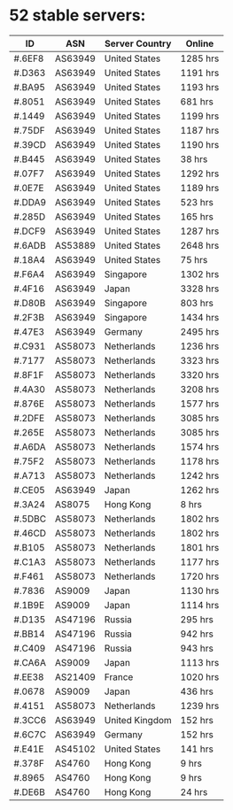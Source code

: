 # 52 stable servers:

| ID | ASN | Server Country | Online |
| ------ | ------ | ------ | ------ |
| #.6EF8 | AS63949 | United States | 1285 hrs |
| #.D363 | AS63949 | United States | 1191 hrs |
| #.BA95 | AS63949 | United States | 1193 hrs |
| #.8051 | AS63949 | United States | 681 hrs |
| #.1449 | AS63949 | United States | 1199 hrs |
| #.75DF | AS63949 | United States | 1187 hrs |
| #.39CD | AS63949 | United States | 1190 hrs |
| #.B445 | AS63949 | United States | 38 hrs |
| #.07F7 | AS63949 | United States | 1292 hrs |
| #.0E7E | AS63949 | United States | 1189 hrs |
| #.DDA9 | AS63949 | United States | 523 hrs |
| #.285D | AS63949 | United States | 165 hrs |
| #.DCF9 | AS63949 | United States | 1287 hrs |
| #.6ADB | AS53889 | United States | 2648 hrs |
| #.18A4 | AS63949 | United States | 75 hrs |
| #.F6A4 | AS63949 | Singapore | 1302 hrs |
| #.4F16 | AS63949 | Japan | 3328 hrs |
| #.D80B | AS63949 | Singapore | 803 hrs |
| #.2F3B | AS63949 | Singapore | 1434 hrs |
| #.47E3 | AS63949 | Germany | 2495 hrs |
| #.C931 | AS58073 | Netherlands | 1236 hrs |
| #.7177 | AS58073 | Netherlands | 3323 hrs |
| #.8F1F | AS58073 | Netherlands | 3320 hrs |
| #.4A30 | AS58073 | Netherlands | 3208 hrs |
| #.876E | AS58073 | Netherlands | 1577 hrs |
| #.2DFE | AS58073 | Netherlands | 3085 hrs |
| #.265E | AS58073 | Netherlands | 3085 hrs |
| #.A6DA | AS58073 | Netherlands | 1574 hrs |
| #.75F2 | AS58073 | Netherlands | 1178 hrs |
| #.A713 | AS58073 | Netherlands | 1242 hrs |
| #.CE05 | AS63949 | Japan | 1262 hrs |
| #.3A24 | AS8075 | Hong Kong | 8 hrs |
| #.5DBC | AS58073 | Netherlands | 1802 hrs |
| #.46CD | AS58073 | Netherlands | 1802 hrs |
| #.B105 | AS58073 | Netherlands | 1801 hrs |
| #.C1A3 | AS58073 | Netherlands | 1177 hrs |
| #.F461 | AS58073 | Netherlands | 1720 hrs |
| #.7836 | AS9009 | Japan | 1130 hrs |
| #.1B9E | AS9009 | Japan | 1114 hrs |
| #.D135 | AS47196 | Russia | 295 hrs |
| #.BB14 | AS47196 | Russia | 942 hrs |
| #.C409 | AS47196 | Russia | 943 hrs |
| #.CA6A | AS9009 | Japan | 1113 hrs |
| #.EE38 | AS21409 | France | 1020 hrs |
| #.0678 | AS9009 | Japan | 436 hrs |
| #.4151 | AS58073 | Netherlands | 1239 hrs |
| #.3CC6 | AS63949 | United Kingdom | 152 hrs |
| #.6C7C | AS63949 | Germany | 152 hrs |
| #.E41E | AS45102 | United States | 141 hrs |
| #.378F | AS4760 | Hong Kong | 9 hrs |
| #.8965 | AS4760 | Hong Kong | 9 hrs |
| #.DE6B | AS4760 | Hong Kong | 24 hrs |

